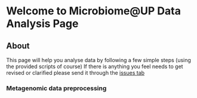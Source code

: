 # Welcome to Microbiome@UP Data Analysis Page

## About
This page will help you analyse data by following a few simple steps (using the provided scripts of course)
If there is anything you feel needs to get revised or clarified please send it through the [issues tab](https://github.com/SAmicrobiomes/Wrangler/issues)

### Metagenomic data preprocessing 



